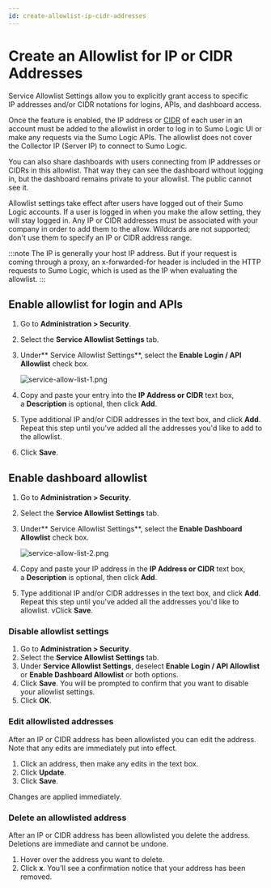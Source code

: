 ```yaml
---
id: create-allowlist-ip-cidr-addresses
---
```


# Create an Allowlist for IP or CIDR Addresses

Service Allowlist Settings allow you to explicitly grant access to specific IP addresses and/or CIDR notations for logins, APIs, and dashboard access.

Once the feature is enabled, the IP address or [CIDR](http://en.wikipedia.org/wiki/Classless_Inter-Domain_Routing) of each user in an account must be added to the allowlist in order to log in to Sumo Logic UI or make any requests via the Sumo Logic APIs. The allowlist does not cover the Collector IP (Server IP) to connect to Sumo Logic.

You can also share dashboards with users connecting from IP addresses or CIDRs in this allowlist. That way they can see the dashboard without logging in, but the dashboard remains private to your allowlist. The public cannot see it.

Allowlist settings take effect after users have logged out of their Sumo Logic accounts. If a user is logged in when you make the allow setting, they will stay logged in. Any IP or CIDR addresses must be associated with your company in order to add them to the allow. Wildcards are not supported; don't use them to specify an IP or CIDR address range.

:::note
The IP is generally your host IP address. But if your request is coming through a proxy, an x-forwarded-for header is included in the HTTP requests to Sumo Logic, which is used as the IP when evaluating the allowlist.
:::

## Enable allowlist for login and APIs

1. Go to **Administration \> Security**.
1. Select the **Service Allowlist Settings** tab.
1. Under** Service Allowlist Settings**, select the **Enable Login / API Allowlist** check box.

    ![service-allow-list-1.png](/img/security/service-allow-list-1.png)

1. Copy and paste your entry into the **IP Address or CIDR** text box, a **Description** is optional, then click **Add**.
1. Type additional IP and/or CIDR addresses in the text box, and click **Add**. Repeat this step until you've added all the addresses you'd like to add to the allowlist.
1. Click **Save**.

## Enable dashboard allowlist

1. Go to **Administration \> Security**.
1. Select the **Service Allowlist Settings** tab.
1. Under** Service Allowlist Settings**, select the **Enable Dashboard Allowlist** check box.

    ![service-allow-list-2.png](/img/security/service-allow-list-2.png)
    
1. Copy and paste your IP address in the **IP Address or CIDR** text box, a **Description** is optional, then click **Add**.
1. Type additional IP and/or CIDR addresses in the text box, and click **Add**. Repeat this step until you've added all the addresses you'd like to allowlist.
vClick **Save**.

### Disable allowlist settings

1. Go to **Administration \> Security**.
1. Select the **Service Allowlist Settings** tab.
1. Under **Service Allowlist Settings**, deselect **Enable Login / API Allowlist** or **Enable Dashboard Allowlist** or both options.
1. Click **Save**. You will be prompted to confirm that you want to disable your allowlist settings.
1. Click **OK**.

### Edit allowlisted addresses

After an IP or CIDR address has been allowlisted you can edit the address. Note that any edits are immediately put into effect.

1. Click an address, then make any edits in the text box.
1. Click **Update**.
1. Click **Save**.

Changes are applied immediately.

### Delete an allowlisted address

After an IP or CIDR address has been allowlisted you delete the address. Deletions are immediate and cannot be undone.

1. Hover over the address you want to delete.
1. Click **x**. You'll see a confirmation notice that your address has been removed.

